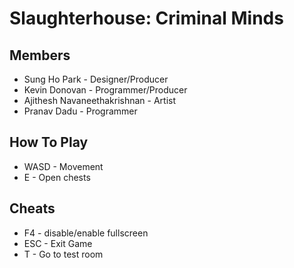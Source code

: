 # Slaughterhouse: Criminal Minds
## Members
- Sung Ho Park - Designer/Producer
- Kevin Donovan - Programmer/Producer
- Ajithesh Navaneethakrishnan - Artist
- Pranav Dadu - Programmer
## How To Play
- WASD - Movement
- E - Open chests
## Cheats
- F4 - disable/enable fullscreen
- ESC - Exit Game
- T - Go to test room
